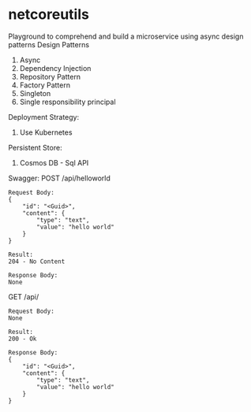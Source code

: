 # netcoreutils
Playground to comprehend and build a microservice using async design patterns
Design Patterns
1. Async
2. Dependency Injection
3. Repository Pattern
4. Factory Pattern
5. Singleton 
6. Single responsibility principal

Deployment Strategy:
1. Use Kubernetes

Persistent Store:
1. Cosmos DB - Sql API


Swagger:
POST /api/helloworld

    Request Body:
    {
        "id": "<Guid>",
        "content": {
            "type": "text",
            "value": "hello world"
        }
    }

    Result: 
    204 - No Content

    Response Body:
    None

GET /api/<Guid>

    Request Body:
    None

    Result:
    200 - Ok 

    Response Body:
    {
        "id": "<Guid>",
        "content": {
            "type": "text",
            "value": "hello world"
        }
    }